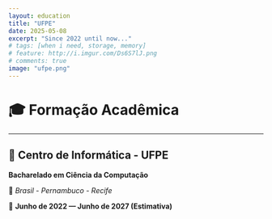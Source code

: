 ```yaml
---
layout: education
title: "UFPE"
date: 2025-05-08
excerpt: "Since 2022 until now..."
# tags: [when i need, storage, memory]
# feature: http://i.imgur.com/Ds6S7lJ.png
# comments: true
image: "ufpe.png"
---
```


# 🎓 Formação Acadêmica

---

## 🧠 Centro de Informática - UFPE
**Bacharelado em Ciência da Computação**

📍 *Brasil - Pernambuco - Recife*

📅 **Junho de 2022 — Junho de 2027 (Estimativa)**